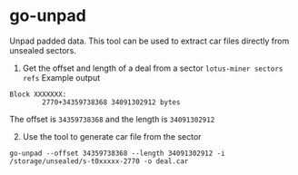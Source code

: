 # go-unpad
Unpad padded data. This tool can be used to extract car files directly from unsealed sectors.

1. Get the offset and length of a deal from a sector
`lotus-miner sectors refs`
Example output
```
Block XXXXXXX:
        2770+34359738368 34091302912 bytes
```
The offset is `34359738368` and the length is `34091302912`

2. Use the tool to generate car file from the sector
```
go-unpad --offset 34359738368 --length 34091302912 -i /storage/unsealed/s-t0xxxxx-2770 -o deal.car
```
